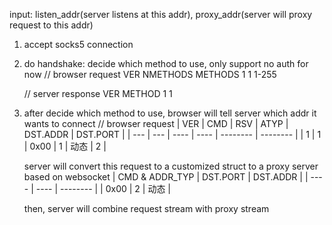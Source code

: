 input: listen_addr(server listens at this addr), proxy_addr(server will proxy request to this addr)

1. accept socks5 connection
2. do handshake: decide which method to use, only support no auth for now
    // browser request
    VER	NMETHODS	METHODS
    1	1	1-255

    // server response
    VER	METHOD
    1	1
3. after decide which method to use, browser will tell server which addr it wants to connect
    // browser request
    | VER | CMD | RSV  | ATYP | DST.ADDR | DST.PORT |
    | --- | --- | ---- | ---- | -------- | -------- |
    | 1   | 1   | 0x00 | 1    | 动态     | 2        |


    server will convert this request to a customized struct to a proxy server based on websocket
    | CMD & ADDR_TYP  | DST.PORT | DST.ADDR |
    | ---- | ---- | -------- |
    | 0x00 | 2    | 动态     |

    
    then, server will combine request stream with proxy stream

